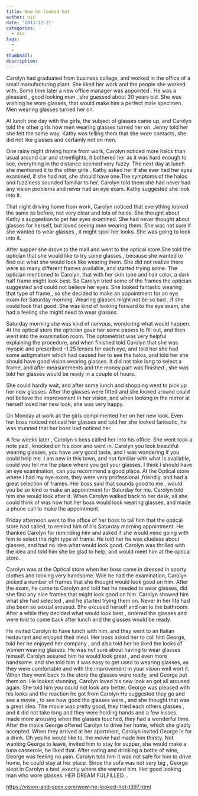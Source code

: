```yaml
---
title: Wow he looked hot
author: nic
date: '2013-12-21'
categories:
  - nic
tags:
  - 
  - 
thumbnail: 
description: 
---
```


Carolyn had graduated from business college, and worked in the office of a small manufacturing plant. She liked her work and the people she worked with.
Some time later a new office manager was appointed . He was a pleasant , good looking man , she guessed about 30 years old.
She was wishing he wore glasses, that would make him a perfect male specimen.
Men wearing glasses turned her on.

At lunch one day with the girls, the subject of glasses came up, and Carolyn told the other girls how men wearing glasses turned her on. Jenny told her she felt the same way. Kathy was telling them that she wore contacts, she did not like glasses and certainly not on men.

One rainy night driving home from work, Carolyn noticed more halos than usual around car and streetlights, it bothered her as it was hard enough to see, everything in the distance seemed very fuzzy.
The next day at lunch she mentioned it to the other girls . Kathy asked her if she ever had her eyes examined, if she had not, she should have one.The symptoms of the halos and fuzziness sounded familiar to her.
Carolyn told them she had never had any vision problems and never had an eye exam. Kathy   suggested she look into it.

That night driving home from work, Carolyn noticed that everything looked the same as before, not very clear and lots of halos.
She thought about Kathy s suggestion to get her eyes examined. She had never thought about glasses for herself, but loved seeing men wearing them. She was not sure if she wanted to wear glasses , it might spoil her looks. She was going to look into it.

After supper she drove to the mall and went to the optical store.She told the optician that she would like to try some glasses ,
because she wanted to find out what she would look like wearing them.  She did not realize there were so many different frames available, and started trying some.  The optician mentioned to Carolyn, that with her skin tone and hair color, a dark half frame might look best.  So Carolyn tried some of the frames the optician suggested and could not believe her eyes.
She looked fantastic wearing that type of frame., so she decided to make an appointment for an eye exam for  Saturday morning. 
Wearing glasses might not be so bad , if she could look that good.
She was kind of looking forward to the eye exam, she had a feeling she might need to wear glasses.

Saturday morning she was kind of nervous, wondering what would happen.
At the optical  store the optician gave her some papers to fill out, and then went into the examination room. 
The optometrist was very helpful explaining the procedure, and when finished told Carolyn that  she was myopic and prescribed -1.25 lenses for each eye, and told her she had some astigmatism which had caused her to see the halos, and told her she should have good vision wearing glasses.
It did not take long to  select a frame, and after measurements and the money part was finished , she was told her glasses would be ready in a couple of hours.

She could hardly wait, and after some lunch and shopping went to pick up her new glasses.
After the glasses were fitted and she looked around could not believe the improvement in her vision, and when looking in the mirror at herself loved her new look, she was very happy.

On Monday at work all the girls complimented her on her new look. Even her boss noticed noticed her glasses and told her she looked fantastic, he was stunned that her boss had noticed her.

A few weeks later , Carolyn s boss called her into his office. She went took a note pad , knocked on his door and went in.
Carolyn you look beautiful wearing glasses, you have very good taste, and I was wondering if you could help me. 
I am new in this town, and not familiar with what is available, could you tell me the place where you got your glasses.
I think I should have an eye examination, can you recommend a good place.
At the Optical store where I had my eye exam, they were very professional ,friendly, and had a great selection of frames.
Her boss said that sounds good to me , would you be so kind to make an appointment  for Saturday  for me. Carolyn told him she would look after it.
When Carolyn walked back to her desk, all she could think of was how hot her boss would look wearing glasses, and made a phone call to make the appointment.

Friday afternoon went to the office of her boss to tall him that the optical store had called, to remind him of his Saturday morning appointment.  He thanked Carolyn for reminding him  and asked if she would mind going with him to select the right type of frame.
He told her he was clueless about glasses, and had no idea what would look good.
Carolyn was thrilled with the idea and told him she be glad to help, and would meet him at the optical store.

Carolyn was at the Optical store when her boss came in dressed in sporty clothes and looking very handsome. Wile he had the examination, Carolyn picked a number of frames that she thought would look good on him.
After the exam, he came to Carolyn and told her he needed to wear glasses, did she find any nice frames that might look good on him. Carolyn showed him what she had selected , and he started trying them on. Never in her life had she been so sexual aroused. She excused herself and ran to the bathroom.
After a while they decided what would look best , ordered the glasses and were told to come back after lunch and the glasses would be ready.

He invited Carolyn to have lunch with him, and they went to an Italian restaurant and enjoyed their meal.
Her boss asked her to call him George, told her he enjoyed her company , and also told her he liked the looks of  women wearing glasses. He was not sure about having to wear glasses himself. Carolyn assured him he would look great , and even more handsome.
and she told him it was easy to get used to wearing glasses, as they were comfortable and with the improvement in your vision well wort it.
When they went back to the store the glasses were ready, and George put them on. He looked stunning, Carolyn loved his new look an got all aroused again. She told him you could not look any better.
George was pleased with his looks and the reaction he got from Carolyn
He suggested they go and see a movie , to see how good the glasses were., and she thought that was a great idea.
The movie was pretty good, they tried each others glasses , and it did not take long and they were holding hands and a few kisses.
made more arousing when the glasses touched, they had a wonderful time.
After the movie George offered Carolyn to drive her home, which she gladly accepted.
When they arrived at her apartment, Carolyn invited George in for a drink. Oh yes he would like to, the movie had made him thirsty.
Not wanting George to leave, invited him to stay for supper, she would make a tuna casserole, he liked that.
After eating and drinking a bottle of wine, George was feeling no pain.
Carolyn told him it was not safe for him to drive home, he could stay at her place.
Since the sofa was not very big , George slept in Carolyn s bed ,exactly where she wanted him.
Her good looking man who wore glasses. HER DREAM FULFILLED.
.

https://vision-and-spex.com/wow-he-looked-hot-t397.html
